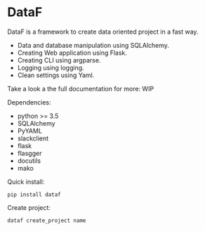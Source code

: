 # DataF

DataF is a framework to create data oriented project in a fast way.

- Data and database manipulation using SQLAlchemy.
- Creating Web application using Flask.
- Creating CLI using argparse.
- Logging using logging.
- Clean settings using Yaml.


Take a look a the full documentation for more: WIP


Dependencies:
- python >= 3.5
- SQLAlchemy
- PyYAML
- slackclient
- flask
- flasgger
- docutils
- mako


Quick install:

    pip install dataf


Create project:

    dataf create_project name
